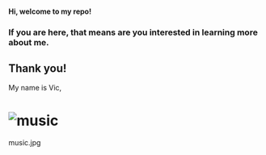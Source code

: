 #### Hi, welcome to my repo! 
### If you are here, that means are you interested in learning more about me. 
## Thank you! 


My name is Vic, 
# ![music](https://github.com/vic-voskovsky/Portfolio/blob/master/images/music.jpg)



music.jpg
